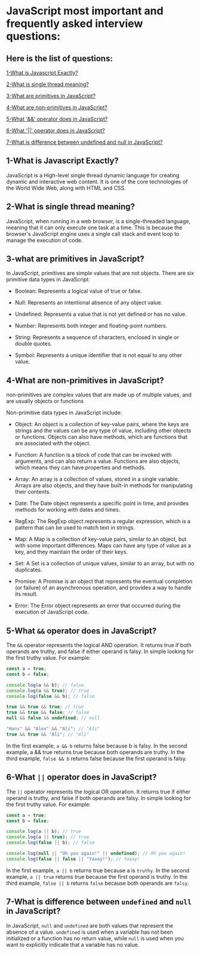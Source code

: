 # JavaScript most important and frequently asked interview questions:

## Here is the list of questions:

[1-What is Javascript Exactly?](#q1)

[2-What is single thread meaning?](#q2)

[3-What are primitives in JavaScript?](#q3)

[4-What are non-primitives in JavaScript?](#q4)

[5-What '&&' operator does in JavaScript?](#q5)

[6-What '||' operator does in JavaScript?](#q6)

[7-What is difference between undefined and null in JavaScript?](#q7)


## 1-What is Javascript Exactly? <a name="q1"/>
JavaScript is a High-level single thread dynamic language for creating dynamic and interactive web content. It is one of the core technologies of the World Wide Web, along with HTML and CSS.


## 2-What is single thread meaning?<a name="q2"/>
JavaScript, when running in a web browser, is a single-threaded language, meaning that it can only execute one task at a time. This is because the browser's JavaScript engine uses a single call stack and event loop to manage the execution of code.


## 3-what are primitives in JavaScript? <a name="q3"/>
In JavaScript, primitives are simple values that are not objects. There are six primitive data types in JavaScript:

* Boolean: Represents a logical value of true or false.

* Null: Represents an intentional absence of any object value.

* Undefined: Represents a value that is not yet defined or has no value.

* Number: Represents both integer and floating-point numbers.

* String: Represents a sequence of characters, enclosed in single or double quotes.

* Symbol: Represents a unique identifier that is not equal to any other value.


## 4-What are non-primitives in JavaScript? <a name="q4"/>

 non-primitives are complex values that are made up of multiple values, and are usually objects or functions
 
 Non-primitive data types in JavaScript include:

* Object: An object is a collection of key-value pairs, where the keys are strings and the values can be any type of value, including other objects or functions. Objects can also have methods, which are functions that are associated with the object.

* Function: A function is a block of code that can be invoked with arguments, and can also return a value. Functions are also objects, which means they can have properties and methods.

* Array: An array is a collection of values, stored in a single variable. Arrays are also objects, and they have built-in methods for manipulating their contents.

* Date: The Date object represents a specific point in time, and provides methods for working with dates and times.

* RegExp: The RegExp object represents a regular expression, which is a pattern that can be used to match text in strings.

* Map: A Map is a collection of key-value pairs, similar to an object, but with some important differences. Maps can have any type of value as a key, and they maintain the order of their keys.

* Set: A Set is a collection of unique values, similar to an array, but with no duplicates.

* Promise: A Promise is an object that represents the eventual completion (or failure) of an asynchronous operation, and provides a way to handle its result.

* Error: The Error object represents an error that occurred during the execution of JavaScript code.


## 5-What `&&` operator does in JavaScript? <a name="q5"/>

The `&&` operator represents the logical AND operation. It returns true if both operands are truthy, and false if either operand is falsy. In simple looking for the first truthy value. For example:

```javascript
const a = true;
const b = false;

console.log(a && b); // false
console.log(a && true); // true
console.log(false && b); // false

true && true && true; // true
true && true && false; // false
null && false && undefined; // null

"Hans" && "Alex" && "Ali"; // "Ali"
true && true && "Ali"; // "Ali"
```

In the first example, `a && b` returns false because b is falsy. In the second example, a && true returns true because both operands are truthy. In the third example, `false && b` returns false because the first operand is falsy.


## 6-What `||` operator does in JavaScript? <a name="q6"/>

The `||` operator represents the logical OR operation. It returns true if either operand is truthy, and false if both operands are falsy. In simple looking for the first truthy value. For example:

```javascript
const a = true;
const b = false;

console.log(a || b); // true
console.log(a || true); // true
console.log(false || b); // false

console.log(null || "Oh you again!" || undefined); // Oh you again!
console.log(false || false || "Yaaay!"); // Yaaay!

```

In the first example, `a || b` returns true because a is `truthy`. In the second example, `a || true` returns true because the first operand is truthy. In the third example, `false || b` returns `false` because both operands are `falsy`.


## 7-What is difference between `undefined` and `null` in JavaScript? <a name="q7"/>

In JavaScript, `null` and `undefined` are both values that represent the absence of a value. `undefined` is used when a variable has not been initialized or a function has no return value, while `null` is used when you want to explicitly indicate that a variable has no value.
